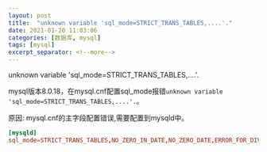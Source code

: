 ```yaml
---
layout: post
title:  "unknown variable 'sql_mode=STRICT_TRANS_TABLES,....'."
date: 2021-01-20 11:03:06
categories: [数据库, mysql]
tags: [mysql]
excerpt_separator: <!--more-->
---
```

unknown variable 'sql_mode=STRICT_TRANS_TABLES,....'.
<!--more-->
mysql版本8.0.18，在mysql.cnf配置sql_mode报错`unknown variable 'sql_mode=STRICT_TRANS_TABLES,....'.`。

原因:
mysql.cnf的主字段配置错误,需要配置到mysqld中。

```cnf
[mysqld]
sql_mode=STRICT_TRANS_TABLES,NO_ZERO_IN_DATE,NO_ZERO_DATE,ERROR_FOR_DIVISION_BY_ZERO,NO_ENGINE_SUBSTITUTION
```